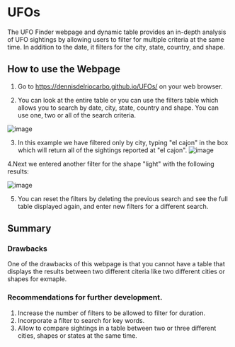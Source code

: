 # **UFOs**
The UFO Finder webpage and dynamic table provides an  in-depth analysis of UFO sightings by allowing users to filter for multiple criteria at the same time. In addition to the date, it filters for the city, state, country, and shape.

## **How to use the Webpage**
1. Go to https://dennisdelriocarbo.github.io/UFOs/ on your web browser.

2. You can look at the entire table or you can use the filters table which allows you to search by date, city, state, country and shape. You can use one, two or all of the search criteria.

![image](https://user-images.githubusercontent.com/104289098/180467797-f67e2eba-3932-4bd3-8017-5d60a46d77d1.png)

3. In this example we have filtered only by city, typing "el cajon" in the box which will return all of the sightings reported at "el cajon".
![image](https://user-images.githubusercontent.com/104289098/180468304-d60e4636-8a23-40e8-9f0d-08e935b6e6d7.png)

4.Next we entered another filter for the shape "light" with the following results:

![image](https://user-images.githubusercontent.com/104289098/180468566-ec20a678-a85e-452f-aff6-70adb9a11cae.png)

5. You can reset the filters by deleting the previous search and see the full table displayed again, and enter new filters for a different search.

## **Summary**

### **Drawbacks**
One of the drawbacks of this webpage is that you cannot have a table that displays the results  between two different citeria like two different cities or shapes for exmaple.

### **Recommendations for further development.**
1. Increase the number of filters to be allowed to filter for duration.
2. Incorporate a filter to search for key words.
3. Allow to compare sightings in a table between two or three different cities, shapes or states at the same time. 

